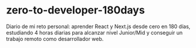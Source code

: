 # zero-to-developer-180days
Diario de mi reto personal: aprender React y Next.js desde cero en 180 días, estudiando 4 horas diarias para alcanzar nivel Junior/Mid y conseguir un trabajo remoto como desarrollador web.
